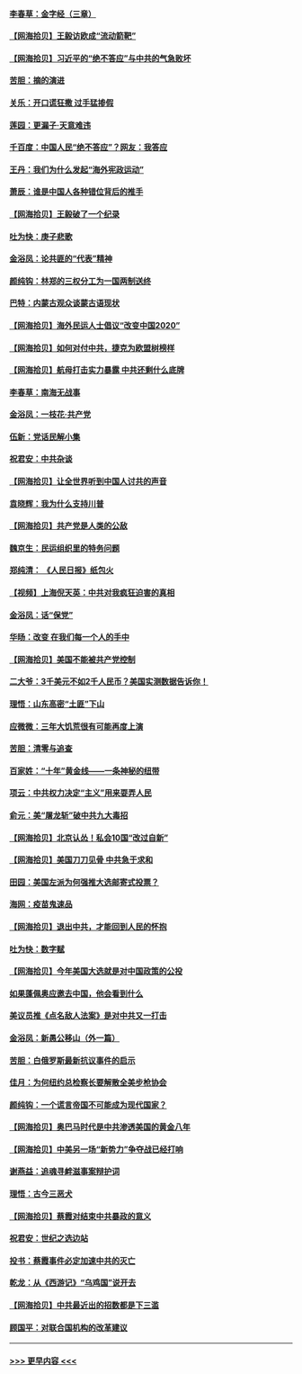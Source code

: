 #### [李春草：金字经（三章）](../pages/nsc993/n12383691.md?t=09070151) 
#### [【网海拾贝】王毅访欧成“流动箭靶”](../pages/nsc993/n12383338.md?t=09070151) 
#### [【网海拾贝】习近平的“绝不答应”与中共的气急败坏](../pages/nsc993/n12382819.md?t=09070151) 
#### [苦胆：摘的演进](../pages/nsc993/n12382619.md?t=09070151) 
#### [关乐：开口谎狂撒 过手猛掺假](../pages/nsc993/n12382604.md?t=09070151) 
#### [莲园：更漏子‧天意难违](../pages/nsc993/n12382598.md?t=09070151) 
#### [千百度：中国人民“绝不答应”？网友：我答应](../pages/nsc993/n12382024.md?t=09070151) 
#### [王丹：我们为什么发起“海外宪政运动”](../pages/nsc993/n12380286.md?t=09070151) 
#### [萧辰：谁是中国人各种错位背后的推手](../pages/nsc993/n12379800.md?t=09070151) 
#### [【网海拾贝】王毅破了一个纪录](../pages/nsc993/n12379251.md?t=09070151) 
#### [吐为快：庚子悲歌](../pages/nsc993/n12378821.md?t=09070151) 
#### [金浴凤：论共匪的“代表”精神](../pages/nsc993/n12377546.md?t=09070151) 
#### [颜纯钩：林郑的三权分工为一国两制送终](../pages/nsc993/n12377306.md?t=09070151) 
#### [巴特：内蒙古观众谈蒙古语现状](../pages/nsc993/n12376923.md?t=09070151) 
#### [【网海拾贝】海外民运人士倡议“改变中国2020”](../pages/nsc993/n12376682.md?t=09070151) 
#### [【网海拾贝】如何对付中共，捷克为欧盟树榜样](../pages/nsc993/n12374209.md?t=09070151) 
#### [【网海拾贝】航母打击实力暴露 中共还剩什么底牌](../pages/nsc993/n12371825.md?t=09070151) 
#### [李春草：南海无战事](../pages/nsc993/n12371159.md?t=09070151) 
#### [金浴凤：一枝花·共产党](../pages/nsc993/n12368757.md?t=09070151) 
#### [伍新：党话民解小集](../pages/nsc993/n12366907.md?t=09070151) 
#### [祝君安：中共杂谈](../pages/nsc993/n12366076.md?t=09070151) 
#### [【网海拾贝】让全世界听到中国人讨共的声音](../pages/nsc993/n12365569.md?t=09070151) 
#### [袁晓辉：我为什么支持川普](../pages/nsc993/n12362670.md?t=09070151) 
#### [【网海拾贝】共产党是人类的公敌](../pages/nsc993/n12363182.md?t=09070151) 
#### [魏京生：民运组织里的特务问题](../pages/nsc993/n12363010.md?t=09070151) 
#### [郑纯清： 《人民日报》纸包火](../pages/nsc993/n12362706.md?t=09070151) 
#### [【视频】上海倪天英：中共对我疯狂迫害的真相](../pages/nsc993/n12356341.md?t=09070151) 
#### [金浴凤：话“保党”](../pages/nsc993/n12361867.md?t=09070151) 
#### [华旸：改变 在我们每一个人的手中](../pages/nsc993/n12361774.md?t=09070151) 
#### [【网海拾贝】美国不能被共产党控制](../pages/nsc993/n12360271.md?t=09070151) 
#### [二大爷：3千美元不如2千人民币？美国实测数据告诉你！](../pages/nsc993/n12358563.md?t=09070151) 
#### [理悟：山东高密“土匪”下山](../pages/nsc993/n12358535.md?t=09070151) 
#### [应微微：三年大饥荒很有可能再度上演](../pages/nsc993/n12358523.md?t=09070151) 
#### [苦胆：清零与追查](../pages/nsc993/n12358501.md?t=09070151) 
#### [百家姓：“十年”黄金线——一条神秘的纽带](../pages/nsc993/n12358319.md?t=09070151) 
#### [项云：中共权力决定“主义”用来耍弄人民](../pages/nsc993/n12358172.md?t=09070151) 
#### [俞元：美“屠龙斩”破中共九大毒招](../pages/nsc993/n12357822.md?t=09070151) 
#### [【网海拾贝】北京认怂！私会10国“改过自新”](../pages/nsc993/n12357784.md?t=09070151) 
#### [【网海拾贝】美国刀刀见骨 中共急于求和](../pages/nsc993/n12355511.md?t=09070151) 
#### [田园：美国左派为何强推大选邮寄式投票？](../pages/nsc993/n12352963.md?t=09070151) 
#### [海网：疫苗鬼速品](../pages/nsc993/n12354438.md?t=09070151) 
#### [【网海拾贝】退出中共，才能回到人民的怀抱](../pages/nsc993/n12352634.md?t=09070151) 
#### [吐为快：数字赋](../pages/nsc993/n12352317.md?t=09070151) 
#### [【网海拾贝】今年美国大选就是对中国政策的公投](../pages/nsc993/n12350973.md?t=09070151) 
#### [如果蓬佩奥应邀去中国，他会看到什么](../pages/nsc993/n12350945.md?t=09070151) 
#### [美议员推《点名敌人法案》是对中共又一打击](../pages/nsc993/n12350765.md?t=09070151) 
#### [金浴凤：新愚公移山（外一篇）](../pages/nsc993/n12350253.md?t=09070151) 
#### [苦胆：白俄罗斯最新抗议事件的启示](../pages/nsc993/n12349989.md?t=09070151) 
#### [佳月：为何纽约总检察长要解散全美步枪协会](../pages/nsc993/n12349939.md?t=09070151) 
#### [颜纯钩：一个谎言帝国不可能成为现代国家？](../pages/nsc993/n12349898.md?t=09070151) 
#### [【网海拾贝】奥巴马时代是中共渗透美国的黄金八年](../pages/nsc993/n12349284.md?t=09070151) 
#### [【网海拾贝】中美另一场“新势力”争夺战已经打响](../pages/nsc993/n12346998.md?t=09070151) 
#### [谢燕益：追魂寻衅滋事案辩护词](../pages/nsc993/n12346892.md?t=09070151) 
#### [理悟：古今三恶犬](../pages/nsc993/n12345190.md?t=09070151) 
#### [【网海拾贝】蔡霞对结束中共暴政的意义](../pages/nsc993/n12344263.md?t=09070151) 
#### [祝君安：世纪之选边站](../pages/nsc993/n12342382.md?t=09070151) 
#### [投书：蔡霞事件必定加速中共的灭亡](../pages/nsc993/n12341881.md?t=09070151) 
#### [乾龙：从《西游记》“乌鸡国”说开去](../pages/nsc993/n12341690.md?t=09070151) 
#### [【网海拾贝】中共最近出的招数都是下三滥](../pages/nsc993/n12341593.md?t=09070151) 
#### [顾国平：对联合国机构的改革建议](../pages/nsc993/n12339928.md?t=09070151) 

----
#### [ >>> 更早内容 <<< ](../indexes/nsc993-earlier.md)
